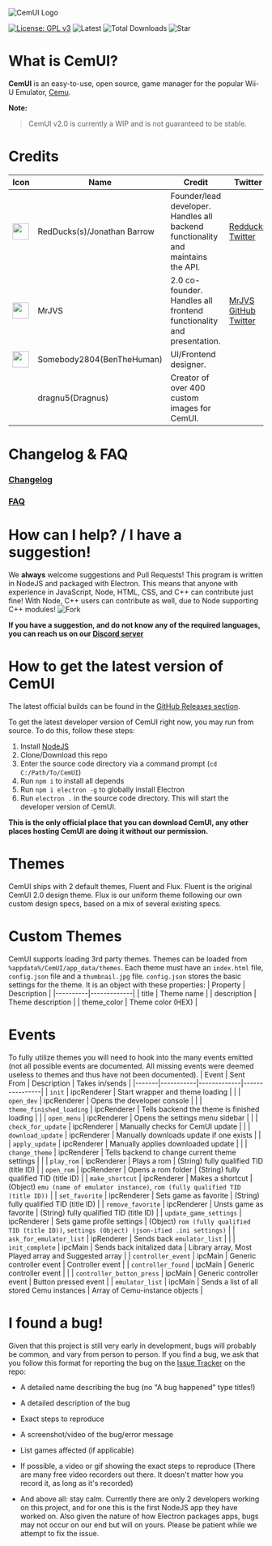 ![CemUI Logo](https://i.imgur.com/FyFr81X.png)

[![License: GPL v3](https://img.shields.io/badge/License-GPL%20v3-blue.svg)](https://www.gnu.org/licenses/gpl-3.0)
![Latest](https://img.shields.io/github/release/RedDuckss/CemUI/all.svg)
![Total Downloads](https://img.shields.io/github/downloads/RedDuckss/CemUI/total.svg)
![Star](https://img.shields.io/github/stars/RedDuckss/CemUI.svg?style=social&label=Star)

# What is CemUI?
**CemUI** is an easy-to-use, open source, game manager for the popular Wii-U Emulator, [Cemu](http://cemu.info/).

**Note:**
> CemUI v2.0 is currently a WIP and is not guaranteed to be stable.

# Credits
| Icon                                                    | Name                        | Credit                                                                           | Twitter                            | GitHub                           |
|---------------------------------------------------------|-----------------------------|----------------------------------------------------------------------------------|------------------------------------|----------------------------------|
| <img src="https://i.imgur.com/5QshX3v.png" height="32"> | RedDucks(s)/Jonathan Barrow | Founder/lead developer. Handles all backend functionality and maintains the API. | [Redducks Twitter](https://twitter.com/jondbarrow) | [Redducks GitHub](https://github.com/RedDuckss) |
| <img src="https://i.imgur.com/OFFt3eK.png" height="32"> | MrJVS                       | 2.0 co-founder. Handles all frontend functionality and presentation.             | [MrJVS GitHub Twitter](https://twitter.com/TWmrjvs)    | [MrJVS GitHub](https://github.com/mrjvs)     |
| <img src="https://i.imgur.com/Rc3lGbO.png" height="32"> | Somebody2804(BenTheHuman)   | UI/Frontend designer.                                                            |                                    |                                  |
|                                                         | dragnu5(Dragnus)            | Creator of over 400 custom images for CemUI.                                     |                                    |                                  |

# Changelog & FAQ
### [Changelog](https://github.com/RedDuckss/CemUI/blob/master/CHANGELOG.md)

### [FAQ](https://github.com/RedDuckss/CemUI/blob/master/FAQ.md)


# How can I help? / I have a suggestion!
We **always** welcome suggestions and Pull Requests! This program is written in NodeJS and packaged with Electron. This means that anyone with experience in JavaScript, Node, HTML, CSS, and C++ can contribute just fine! With Node, C++ users can contribute as well, due to Node supporting C++ modules!
![Fork](https://img.shields.io/github/forks/RedDuckss/CemUI.svg?style=social&label=Fork)

**If you have a suggestion, and do not know any of the required languages, you can reach us on our [Discord server][1]**

# How to get the latest version of CemUI

The latest official builds can be found in the [GitHub Releases section](https://github.com/RedDuckss/CemUI/releases).

To get the latest developer version of CemUI right now, you may run from source. To do this, follow these steps:

1. Install [NodeJS](https://nodejs.org/)
2. Clone/Download this repo
3. Enter the source code directory via a command prompt (`cd C:/Path/To/CemUI`)
4. Run `npm i` to install all depends
5. Run `npm i electron -g` to globally install Electron
6. Run `electron .` in the source code directory. This will start the developer version of CemUI.

**This is the only official place that you can download CemUI, any other places hosting CemUI are doing it without our permission.**

# Themes
CemUI ships with 2 default themes, Fluent and Flux. Fluent is the original CemUI 2.0 design theme. Flux is our uniform theme following our own custom design specs, based on a mix of several existing specs.

# Custom Themes
CemUI supports loading 3rd party themes. Themes can be loaded from `%appdata%/CemUI/app_data/themes`. Each theme must have an `index.html` file, `config.json` file and a `thumbnail.jpg` file. `config.json` stores the basic settings for the theme. It is an object with these properties:
| Property | Description |
|----------|-------------|
| title | Theme name |
| description | Theme description |
| theme_color | Theme color (HEX) |

# Events
To fully utilize themes you will need to hook into the many events emitted (not all possible events are documented. All missing events were deemed useless to themes and thus have not been documented).
| Event | Sent From | Description | Takes in/sends |
|-------|-----------|-------------|----------------|
| `init` | ipcRenderer | Start wrapper and theme loading | |
| `open_dev` | ipcRenderer | Opens the developer console | |
| `theme_finished_loading` | ipcRenderer | Tells backend the theme is finished loading | |
| `open_menu` | ipcRenderer | Opens the settings menu sidebar | |
| `check_for_update` | ipcRenderer | Manually checks for CemUI update | |
| `download_update` | ipcRenderer | Manually downloads update if one exists | |
| `apply_update` | ipcRenderer | Manually applies downloaded update | |
| `change_theme` | ipcRenderer | Tells backend to change current theme settings | |
| `play_rom` | ipcRenderer | Plays a rom | (String) fully qualified TID (title ID) |
| `open_rom` | ipcRenderer | Opens a rom folder | (String) fully qualified TID (title ID) |
| `make_shortcut` | ipcRenderer | Makes a shortcut | (Object) `emu (name of emulator instance)`, `rom (fully qualified TID (title ID))` |
| `set_favorite` | ipcRenderer | Sets game as favorite | (String) fully qualified TID (title ID) |
| `remove_favorite` | ipcRenderer | Unsts game as favorite | (String) fully qualified TID (title ID) |
| `update_game_settings` | ipcRenderer | Sets game profile settings | (Object) `rom (fully qualified TID (title ID))`, `settings (Object) (json-ified .ini settings)` |
| `ask_for_emulator_list` | ipRenderer | Sends back `emulator_list` | |
| `init_complete` | ipcMain | Sends back initalized data | Library array, Most Played array and Suggested array |
| `controller_event` | ipcMain | Generic controller event | Controller event |
| `controller_found` | ipcMain | Generic controller event | |
| `controller_button_press` | ipcMain | Generic controller event | Button pressed event |
| `emulator_list` | ipcMain | Sends a list of all stored Cemu instances | Array of Cemu-instance objects |


# I found a bug!
Given that this project is still very early in development, bugs will probably be common, and vary from person to person. If you find a bug, we ask that you follow this format for reporting the bug on the [Issue Tracker](https://github.com/RedDuckss/CemUI/issues) on the repo:
- A detailed name describing the bug (no "A bug happened" type titles!)
- A detailed description of the bug

- Exact steps to reproduce
- A screenshot/video of the bug/error message
- List games affected (if applicable)
- If possible, a video or gif showing the exact steps to reproduce (There are many free video recorders out there. It doesn't matter how you record it, as long as it's recorded)
- And above all: stay calm. Currently there are only 2 developers working on this project, and for one this is the first NodeJS app they have worked on. Also given the nature of how Electron packages apps, bugs may not occur on our end but will on yours. Please be patient while we attempt to fix the issue.

[1]: https://discord.gg/EKn8HnW
